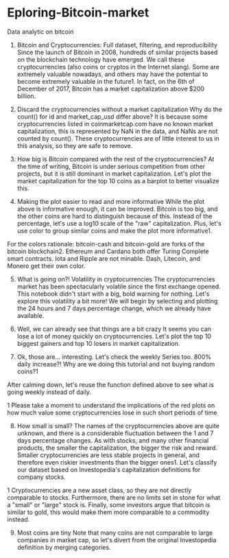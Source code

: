 # Eploring-Bitcoin-market
Data analytic on bitcoin 
1. Bitcoin and Cryptocurrencies: Full dataset, filtering, and reproducibility
Since the launch of Bitcoin in 2008, hundreds of similar projects based on the blockchain technology have emerged. We call these cryptocurrencies (also coins or cryptos in the Internet slang). Some are extremely valuable nowadays, and others may have the potential to become extremely valuable in the future1. In fact, on the 6th of December of 2017, Bitcoin has a market capitalization above $200 billion.

2. Discard the cryptocurrencies without a market capitalization
Why do the count() for id and market_cap_usd differ above? It is because some cryptocurrencies listed in coinmarketcap.com have no known market capitalization, this is represented by NaN in the data, and NaNs are not counted by count(). These cryptocurrencies are of little interest to us in this analysis, so they are safe to remove.

3. How big is Bitcoin compared with the rest of the cryptocurrencies?
At the time of writing, Bitcoin is under serious competition from other projects, but it is still dominant in market capitalization. Let's plot the market capitalization for the top 10 coins as a barplot to better visualize this.

4. Making the plot easier to read and more informative
While the plot above is informative enough, it can be improved. Bitcoin is too big, and the other coins are hard to distinguish because of this. Instead of the percentage, let's use a log10 scale of the "raw" capitalization. Plus, let's use color to group similar coins and make the plot more informative1.

For the colors rationale: bitcoin-cash and bitcoin-gold are forks of the bitcoin blockchain2. Ethereum and Cardano both offer Turing Complete smart contracts. Iota and Ripple are not minable. Dash, Litecoin, and Monero get their own color.

5. What is going on?! Volatility in cryptocurrencies
The cryptocurrencies market has been spectacularly volatile since the first exchange opened. This notebook didn't start with a big, bold warning for nothing. Let's explore this volatility a bit more! We will begin by selecting and plotting the 24 hours and 7 days percentage change, which we already have available.

6. Well, we can already see that things are a bit crazy
It seems you can lose a lot of money quickly on cryptocurrencies. Let's plot the top 10 biggest gainers and top 10 losers in market capitalization.

7. Ok, those are... interesting. Let's check the weekly Series too.
800% daily increase?! Why are we doing this tutorial and not buying random coins?1

After calming down, let's reuse the function defined above to see what is going weekly instead of daily.

1 Please take a moment to understand the implications of the red plots on how much value some cryptocurrencies lose in such short periods of time


8. How small is small?
The names of the cryptocurrencies above are quite unknown, and there is a considerable fluctuation between the 1 and 7 days percentage changes. As with stocks, and many other financial products, the smaller the capitalization, the bigger the risk and reward. Smaller cryptocurrencies are less stable projects in general, and therefore even riskier investments than the bigger ones1. Let's classify our dataset based on Investopedia's capitalization definitions for company stocks.

1 Cryptocurrencies are a new asset class, so they are not directly comparable to stocks. Furthermore, there are no limits set in stone for what a "small" or "large" stock is. Finally, some investors argue that bitcoin is similar to gold, this would make them more comparable to a commodity instead. 

9. Most coins are tiny
Note that many coins are not comparable to large companies in market cap, so let's divert from the original Investopedia definition by merging categories.
